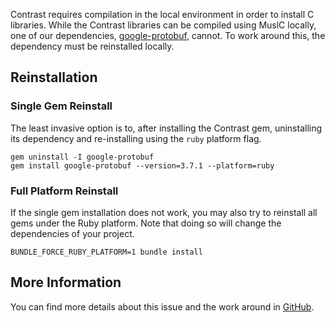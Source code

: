 <!--
title: "Working with MuslC"
description: "Notes on Contrast compatibility with the MuslC compiler"
tags: "ruby agent compatibility muslc"
-->

Contrast requires compilation in the local environment in order to install C libraries. While the Contrast libraries can
be compiled using MuslC locally, one of our dependencies, [google-protobuf](https://rubygems.org/gems/google-protobuf),
cannot. To work around this, the dependency must be reinstalled locally.

## Reinstallation
### Single Gem Reinstall
The least invasive option is to, after installing the Contrast gem, uninstalling its dependency and re-installing using
the `ruby` platform flag.

```
gem uninstall -I google-protobuf
gem install google-protobuf --version=3.7.1 --platform=ruby
```

### Full Platform Reinstall
If the single gem installation does not work, you may also try to reinstall all gems under the Ruby platform. Note that
doing so will change the dependencies of your project. 

```
BUNDLE_FORCE_RUBY_PLATFORM=1 bundle install
```

## More Information
You can find more details about this issue and the work around in [GitHub](https://github.com/protocolbuffers/protobuf/issues/4460#issuecomment-434631296).

